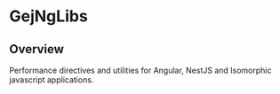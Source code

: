 # GejNgLibs

## Overview

Performance directives and utilities for Angular, NestJS and Isomorphic javascript applications.
